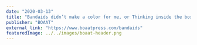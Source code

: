 ```yaml
---
date: "2020-03-13"
title: "Bandaids didn’t make a color for me, or Thinking inside the box, or Crayon within the lines"
publisher: "BOAAT"
external_link: "https://www.boaatpress.com/bandaids"
featuredImage: ../../images/boaat-header.png
---
```

